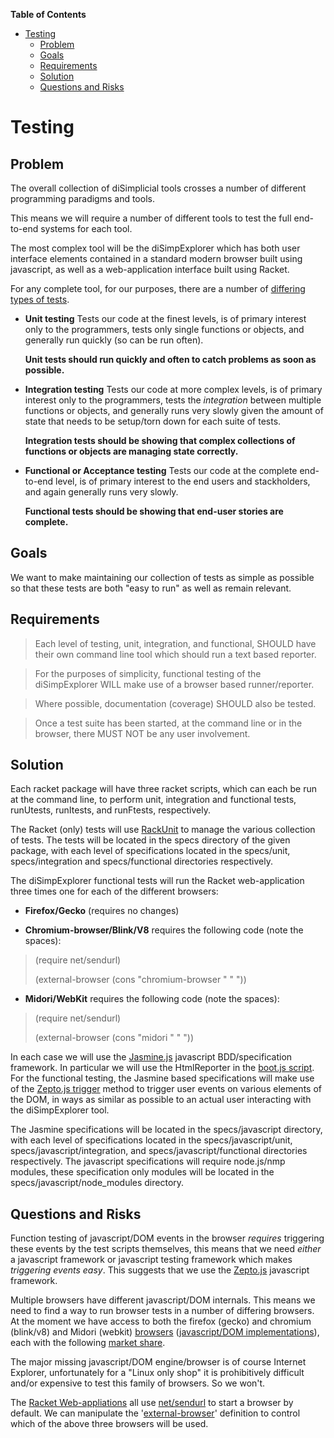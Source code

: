**Table of Contents**

  - [Testing](#testing)
    - [Problem](#problem)
    - [Goals](#goals)
    - [Requirements](#requirements)
    - [Solution](#solution)
    - [Questions and Risks](#questions-and-risks)

<!--- END TOC -->

# Testing

## Problem

The overall collection of diSimplicial tools crosses a number of 
different programming paradigms and tools.

This means we will require a number of different tools to test the full 
end-to-end systems for each tool.

The most complex tool will be the diSimpExplorer which has both user 
interface elements contained in a standard modern browser built using 
javascript, as well as a web-application interface built using Racket.

For any complete tool, for our purposes, there are a number of 
[differing types of 
tests](http://stackoverflow.com/questions/4904096/whats-the-difference-between-unit-functional-acceptance-and-integration-test).

  * **Unit testing** Tests our code at the finest levels, is of primary 
    interest only to the programmers, tests only single functions or 
    objects, and generally run quickly (so can be run often).

    **Unit tests should run quickly and often to catch problems as soon 
    as possible.**

  * **Integration testing** Tests our code at more complex levels, is of 
    primary interest only to the programmers, tests the *integration* 
    between multiple functions or objects, and generally runs very slowly 
    given the amount of state that needs to be setup/torn down for each 
    suite of tests.

    **Integration tests should be showing that complex collections of 
    functions or objects are managing state correctly.**

  * **Functional or Acceptance testing** Tests our code at the complete 
    end-to-end level, is of primary interest to the end users and 
    stackholders, and again generally runs very slowly.

    **Functional tests should be showing that end-user stories are 
    complete.**

## Goals

We want to make maintaining our collection of tests as simple as 
possible so that these tests are both "easy to run" as well as remain 
relevant.

## Requirements

> Each level of testing, unit, integration, and functional, SHOULD have 
> their own command line tool which should run a text based reporter.

> For the purposes of simplicity, functional testing of the 
> diSimpExplorer WILL make use of a browser based runner/reporter.

> Where possible, documentation (coverage) SHOULD also be tested.

> Once a test suite has been started, at the command line or in the 
> browser, there MUST NOT be any user involvement.

## Solution

Each racket package will have three racket scripts, which can each be 
run at the command line, to perform unit, integration and functional 
tests, runUtests, runItests, and runFtests, respectively.

The Racket (only) tests will use 
[RackUnit](http://docs.racket-lang.org/rackunit/) to manage the various 
collection of tests. The tests will be located in the specs directory of 
the given package, with each level of specifications located in the 
specs/unit, specs/integration and specs/functional directories 
respectively.

The diSimpExplorer functional tests will run the Racket web-application 
three times one for each of the different browsers:

  * **Firefox/Gecko** (requires no changes)

  * **Chromium-browser/Blink/V8** requires the following code (note the 
    spaces):
    
> (require net/sendurl)
>
> (external-browser (cons "chromium-browser " " "))

  * **Midori/WebKit** requires the following code (note the spaces):

> (require net/sendurl)
>
> (external-browser (cons "midori " " "))

In each case we will use the [Jasmine.js](http://jasmine.github.io/) 
javascript BDD/specification framework. In particular we will use the 
HtmlReporter in the [boot.js 
script](http://jasmine.github.io/2.4/boot.html). For the functional 
testing, the Jasmine based specifications will make use of the [Zepto.js 
trigger](http://zeptojs.com/#trigger) method to trigger user events on 
various elements of the DOM, in ways as similar as possible to an actual 
user interacting with the diSimpExplorer tool.

The Jasmine specifications will be located in the specs/javascript 
directory, with each level of specifications located in the 
specs/javascript/unit, specs/javascript/integration, and 
specs/javascript/functional directories respectively. The javascript 
specifications will require node.js/nmp modules, these specification 
only modules will be located in the specs/javascript/node_modules 
directory.

## Questions and Risks

Function testing of javascript/DOM events in the browser *requires* 
triggering these events by the test scripts themselves, this means that 
we need *either* a javascript framework or javascript testing framework 
which makes *triggering events easy*. This suggests that we use the 
[Zepto.js](http://zeptojs.com/) javascript framework. 

Multiple browsers have different javascript/DOM internals. This means we 
need to find a way to run browser tests in a number of differing 
browsers. At the moment we have access to both the firefox (gecko) and 
chromium (blink/v8) and Midori (webkit) 
[browsers](https://help.ubuntu.com/community/WebBrowsers) 
([javascript/DOM 
implementations](https://en.wikipedia.org/wiki/Comparison_of_layout_engines_%28ECMAScript%29)), 
each with the following [market 
share](https://www.netmarketshare.com/browser-market-share.aspx?qprid=2&qpcustomd=0). 

The major missing javascript/DOM engine/browser is of course Internet 
Explorer, unfortunately for a "Linux only shop" it is prohibitively 
difficult and/or expensive to test this family of browsers. So we won't.

The [Racket Web-appliations](https://docs.racket-lang.org/web-server/) 
all use [net/sendurl](https://docs.racket-lang.org/net/sendurl.html) to 
start a browser by default. We can manipulate the 
'[external-browser](https://docs.racket-lang.org/net/sendurl.html#%28def._%28%28lib._net%2Fsendurl..rkt%29._external-browser%29%29)' 
definition to control which of the above three browsers will be used.